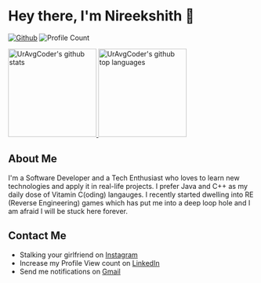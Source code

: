 # Hey there, I'm Nireekshith 👋

[![Github](https://img.shields.io/github/followers/uravgcoder?label=Follow&style=social)](https://github.com/UrAvgCoder)
![Profile Count](https://komarev.com/ghpvc/?username=UrAvgCoder) 

<a href="https://github.com/UrAvgCoder">
  <img height="180em" src="https://github-readme-stats.vercel.app/api?username=UrAvgCoder&theme=github_dark&show_icons=true&count_private=true" alt="UrAvgCoder's github stats" />
  <img height="180em" src="https://github-readme-stats.vercel.app/api/top-langs/?username=UrAvgCoder&theme=github_dark&layout=compact&hide=javascript,html,css,php,tsql" alt="UrAvgCoder's github top languages" />
</a>
<br/>

##  About Me

I'm a Software Developer and a Tech Enthusiast who loves to learn new technologies and apply it in real-life projects. I prefer Java and C++ as my daily dose of Vitamin C(oding) langauges. I recently started dwelling into RE (Reverse Engineering) games which has put me into a deep loop hole and I am afraid I will be stuck here forever.

## Contact Me
- Stalking your girlfriend on <a href="https://www.instagram.com/ismartgeek/">Instagram</a>
- Increase my Profile View count on <a href="https://www.linkedin.com/in/uravgcoder/">LinkedIn</a>
- Send me notifications on <a href="mailto://niri1607@gmail.com">Gmail</a>
